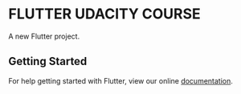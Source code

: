 # FLUTTER UDACITY COURSE

A new Flutter project.

## Getting Started

For help getting started with Flutter, view our online
[documentation](https://flutter.io/).
